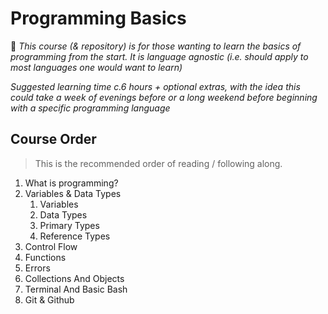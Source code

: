 # Programming Basics 
💬 *This course (& repository) is for those wanting to learn the basics of programming from the start. It is language agnostic (i.e. should apply to most languages one would want to learn)*

*Suggested learning time c.6 hours + optional extras, with the idea this could take a week of evenings before or a long weekend before beginning with a specific programming language*

## Course Order
> This is the recommended order of reading / following along.

1. What is programming?
2. Variables & Data Types
    1. Variables
    2. Data Types
    3. Primary Types
    4. Reference Types
3. Control Flow
4. Functions
5. Errors
6. Collections And Objects
7. Terminal And Basic Bash
8. Git & Github
 